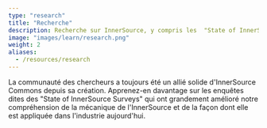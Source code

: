 ```yaml
---
type: "research"
title: "Recherche"
description: Recherche sur InnerSource, y compris les  "State of InnerSource Surveys" annuels sur l'état de l'InnerSource, et les recherches universitaires évaluées par des pairs.
image: "images/learn/research.png"
weight: 2
aliases:
  - /resources/research
---
```


La communauté des chercheurs a toujours été un allié solide d'InnerSource Commons depuis sa création. Apprenez-en davantage sur les enquêtes dites des "State of InnerSource Surveys" qui ont grandement amélioré notre compréhension de la mécanique de l'InnerSource et de la façon dont elle est appliquée dans l'industrie aujourd'hui.
